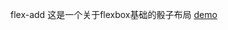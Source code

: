  flex-add
这是一个关于flexbox基础的骰子布局
 [demo](https://github.com/ddpopbb3/HearthStoneChessCharts/blob/master/render.html)
